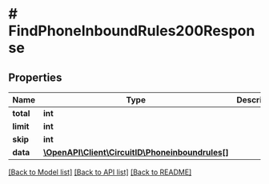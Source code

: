# # FindPhoneInboundRules200Response

## Properties

Name | Type | Description | Notes
------------ | ------------- | ------------- | -------------
**total** | **int** |  |
**limit** | **int** |  |
**skip** | **int** |  |
**data** | [**\OpenAPI\Client\CircuitID\Phoneinboundrules[]**](Phoneinboundrules.md) |  |

[[Back to Model list]](../../README.md#models) [[Back to API list]](../../README.md#endpoints) [[Back to README]](../../README.md)
